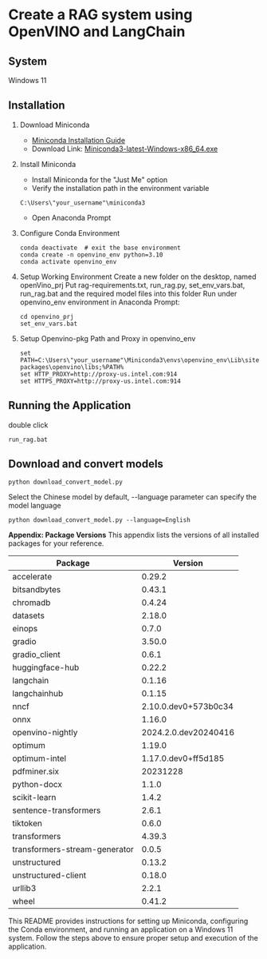 # Create a RAG system using OpenVINO and LangChain

## System 

Windows 11

## Installation

1. Download Miniconda

   - [Miniconda Installation Guide](https://docs.anaconda.com/free/miniconda/)
   - Download Link: [Miniconda3-latest-Windows-x86_64.exe](https://repo.anaconda.com/miniconda/Miniconda3-latest-Windows-x86_64.exe)

2. Install Miniconda
   
   - Install Miniconda for the "Just Me" option
   - Verify the installation path in the environment variable
   ```
   C:\Users\"your_username"\miniconda3
   ```
   - Open Anaconda Prompt

3. Configure Conda Environment
   ```
   conda deactivate  # exit the base environment
   conda create -n openvino_env python=3.10
   conda activate openvino_env
   ```

4. Setup Working Environment
   Create a new folder on the desktop, named openVino_prj
   Put rag-requirements.txt, run_rag.py, set_env_vars.bat, run_rag.bat and the required model files into this folder
   Run under openvino_env environment in Anaconda Prompt:
   ```
   cd openvino_prj 
   set_env_vars.bat
   ```

5. Setup Openvino-pkg Path and Proxy in openvino_env
   ```
   set PATH=C:\Users\"your_username"\Miniconda3\envs\openvino_env\Lib\site-packages\openvino\libs;%PATH% 
   set HTTP_PROXY=http://proxy-us.intel.com:914
   set HTTPS_PROXY=http://proxy-us.intel.com:914
   ```

## Running the Application
   double click
   ```
   run_rag.bat
   ```

## Download and convert models
   ```
   python download_convert_model.py
   ```
   Select the Chinese model by default, --language parameter can specify the model language

   ```
   python download_convert_model.py --language=English
   ```

**Appendix: Package Versions**
This appendix lists the versions of all installed packages for your reference.

| Package                             | Version          |
| ----------------------------------- | -----------------|
| accelerate                          | 0.29.2           |
| bitsandbytes                        | 0.43.1           |
| chromadb                            | 0.4.24           |
| datasets                            | 2.18.0           |
| einops                              | 0.7.0            |
| gradio                              | 3.50.0           |
| gradio_client                       | 0.6.1            |
| huggingface-hub                     | 0.22.2           |
| langchain                           | 0.1.16           |
| langchainhub                        | 0.1.15           |
| nncf                                | 2.10.0.dev0+573b0c34 |
| onnx                                | 1.16.0           |
| openvino-nightly                    | 2024.2.0.dev20240416  |
| optimum                             | 1.19.0           |
| optimum-intel                       | 1.17.0.dev0+ff5d185  |
| pdfminer.six                        | 20231228         |
| python-docx                         | 1.1.0            |
| scikit-learn                        | 1.4.2            |
| sentence-transformers               | 2.6.1            |
| tiktoken                            | 0.6.0            |
| transformers                        | 4.39.3           |
| transformers-stream-generator       | 0.0.5            |
| unstructured                        | 0.13.2           |
| unstructured-client                 | 0.18.0           |
| urllib3                             | 2.2.1            |
| wheel                               | 0.41.2           |  

This README provides instructions for setting up Miniconda, configuring the Conda environment, and running an application on a Windows 11 system. Follow the steps above to ensure proper setup and execution of the application. 
